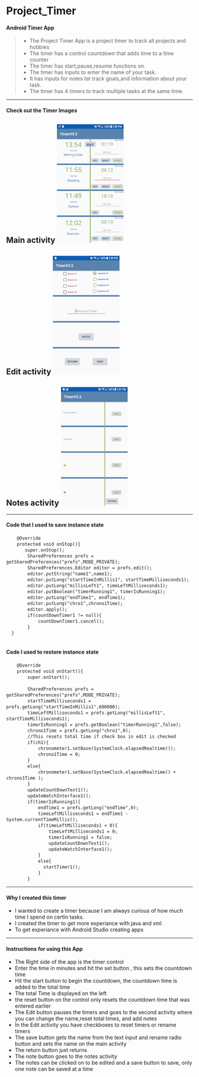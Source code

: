 # Project_Timer

#### Android Timer App
> * The Project Timer App is a project timer to track all projects and hobbies
> * The timer has a control countdown that adds time to a time counter 
> * The timer has start,pause,resume functions on.
> * The timer has inputs to enter the name of your task.
> * It has inputs for notes tat track goals,and information about your task.
> * The timer has 4 timers to track multiple tasks at the same time.
---
#### Check out the Timer Images
Main activity 
![](img/mainActivity.png)
---
Edit activity
![](img/edit.png)
---
Notes activity
![](img/notes.png)
---

---
#### Code that I used to save instance state
```
    @Override
    protected void onStop(){
       super.onStop();
        SharedPreferences prefs = getSharedPreferences("prefs",MODE_PRIVATE);
        SharedPreferences.Editor editor = prefs.edit();
        editor.putString("name1",name1);
        editor.putLong("startTimeInMillis1", startTimeMilliseconds1);
        editor.putLong("millisLeft1", timeLeftMilliseconds1);
        editor.putBoolean("timerRunning1", timerIsRunning1);
        editor.putLong("endTime1", endTime1);
        editor.putLong("chro1",chrono1Time);
        editor.apply();
        if(countDownTimer1 != null){
            countDownTimer1.cancel();
        }
  }  
  
```
#### Code I used to restore instance state
```
    @Override
    protected void onStart(){
        super.onStart();

        SharedPreferences prefs = getSharedPreferences("prefs",MODE_PRIVATE);
        startTimeMilliseconds1 = prefs.getLong("startTimeInMillis1",600000);
        timeLeftMilliseconds1 = prefs.getLong("millisLeft1", startTimeMilliseconds1);
        timerIsRunning1 = prefs.getBoolean("timerRunning1",false);
        chrono1Time = prefs.getLong("chro1",0);
        //This resets total time if check box in edit is checked
        if(ch1){
            chronometer1.setBase(SystemClock.elapsedRealtime());
            chrono1Time = 0;
        }
        else{
            chronometer1.setBase(SystemClock.elapsedRealtime() + chrono1Time );
        }
        updateCountDownText1();
        updateWatchInterface1();
        if(timerIsRunning1){
            endTime1 = prefs.getLong("endTime",0);
            timeLeftMilliseconds1 = endTime1 - System.currentTimeMillis();
            if(timeLeftMilliseconds1 < 0){
                timeLeftMilliseconds1 = 0;
                timerIsRunning1 = false;
                updateCountDownText1();
                updateWatchInterface1();
            }
            else{
              startTimer1();
            }
        }
```
---
#### Why I created this timer 
- I wanted to create a timer because I am always curious of how much time I spend on certin tasks.
- I created the timer to get more experiance with java and xml 
- To get experiance with Android Studio creating apps
---
#### Instructions for using this App 
- The Right side of the app is the timer control
- Enter the time in minutes and hit the set button , this sets the countdown time
- Hit the start button to begin the countdown, the countdown time is added to the total time
- The total Time is displayed on the left
- the reset button on the control only resets the countdown time that was entered earlier
- The Edit button pauses the timers and goes to the second activity where you can change the name,reset total times, and add notes
- In the Edit activity you have checkboxes to reset timers or rename timers
- The save button gets the name from the text input and rename radio button and sets the name on the main activity
- The return button just returns
- The note button goes to the notes activity
- The notes can be clicked on to be edited and a save button to save, only one note can be saved at a time
